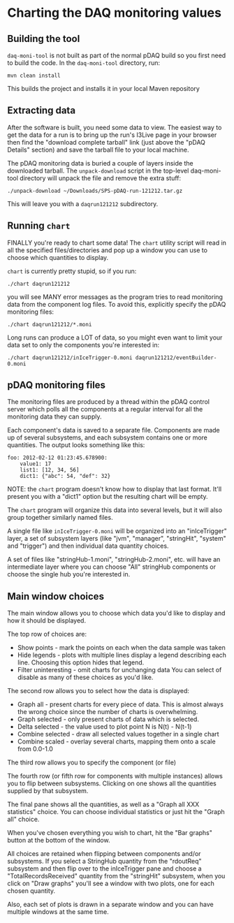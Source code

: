 Charting the DAQ monitoring values
==================================


Building the tool
-----------------
`daq-moni-tool` is not built as part of the normal pDAQ build so you first
need to build the code.  In the `daq-moni-tool` directory, run:

    mvn clean install

This builds the project and installs it in your local Maven repository


Extracting data
---------------
After the software is built, you need some data to view.  The easiest way to
get the data for a run is to bring up the run's I3Live page in your browser
then find the "download complete tarball" link (just above the "pDAQ Details"
section) and save the tarball file to your local machine.

The pDAQ monitoring data is buried a couple of layers inside the downloaded
tarball.  The `unpack-download` script in the top-level daq-moni-tool
directory will unpack the file and remove the extra stuff:

    ./unpack-download ~/Downloads/SPS-pDAQ-run-121212.tar.gz

This will leave you with a `daqrun121212` subdirectory.


Running `chart`
---------------

FINALLY you're ready to chart some data!  The `chart` utility script will read
in all the specified files/directories and pop up a window you can use to
choose which quantities to display.

`chart` is currently pretty stupid, so if you run:

    ./chart daqrun121212

you will see MANY error messages as the program tries to read monitoring data
from the component log files.  To avoid this, explicitly specify the pDAQ
monitoring files:

    ./chart daqrun121212/*.moni

Long runs can produce a LOT of data, so you might even want to limit your data
set to only the components you're interested in:

    ./chart daqrun121212/inIceTrigger-0.moni daqrun121212/eventBuilder-0.moni


pDAQ monitoring files
---------------------
The monitoring files are produced by a thread within the pDAQ control server
which polls all the components at a regular interval for all the monitoring
data they can supply.

Each component's data is saved to a separate file.  Components are made up
of several subsystems, and each subsystem contains one or more quantities.
The output looks something like this:

    foo: 2012-02-12 01:23:45.678900:
        value1: 17
        list1: [12, 34, 56]
        dict1: {"abc": 54, "def": 32}

NOTE: the `chart` program doesn't know how to display that last format.  It'll
      present you with a "dict1" option but the resulting chart will be empty.

The `chart` program will organize this data into several levels, but it will
also group together similarly named files.

A single file like `inIceTrigger-0.moni` will be organized into an
"inIceTrigger" layer, a set of subsystem layers (like "jvm", "manager",
"stringHit", "system" and "trigger") and then individual data quantity choices.

A set of files like "stringHub-1.moni", "stringHub-2.moni", etc. will have an
intermediate layer where you can choose "All" stringHub components or choose
the single hub you're interested in.

Main window choices
-------------------
The main window allows you to choose which data you'd like to display and
how it should be displayed.

The top row of choices are:

* Show points - mark the points on each when the data sample was taken
* Hide legends - plots with multiple lines display a legend describing each line.
                 Choosing this option hides that legend.
* Filter uninteresting - omit charts for unchanging data
You can select of disable as many of these choices as you'd like.

The second row allows you to select how the data is displayed:

* Graph all - present charts for every piece of data.  This is almost always
              the wrong choice since the number of charts is overwhelming.
* Graph selected - only present charts of data which is selected.
* Delta selected - the value used to plot point N is N(t) - N(t-1)
* Combine selected - draw all selected values together in a single chart
* Combine scaled - overlay several charts, mapping them onto a scale from 0.0-1.0

The third row allows you to specify the component (or file)

The fourth row (or fifth row for components with multiple instances) allows you
to flip between subsystems.  Clicking on one shows all the quantities
supplied by that subsystem.

The final pane shows all the quantities, as well as a "Graph all XXX statistics"
choice.  You can choose individual statistics or just hit the "Graph all"
choice.

When you've chosen everything you wish to chart, hit the "Bar graphs" button
at the bottom of the window.

All choices are retained when flipping between components and/or subsystems.
If you select a StringHub quantity from the "rdoutReq" subsystem and then flip
over to the inIceTrigger pane and choose a "TotalRecordsReceived" quantity
from the "stringHit" subsystem, when you click on "Draw graphs" you'll see a
window with two plots, one for each chosen quantity.

Also, each set of plots is drawn in a separate window and you can have multiple
windows at the same time.
